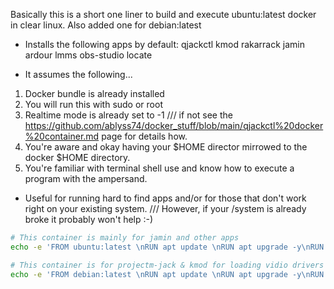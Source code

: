 Basically this is a short one liner to build and execute ubuntu:latest docker in clear linux.
Also added one for debian:latest

 - Installs the following apps by default: qjackctl kmod rakarrack jamin ardour lmms obs-studio locate 

- It assumes the following...
 1. Docker bundle is already installed
 2. You will run this with sudo or root
 3. Realtime mode is already set to -1 /// if not see the https://github.com/ablyss74/docker_stuff/blob/main/qjackctl%20docker%20container.md page for details how.
 4. You're aware and okay having your $HOME director mirrowed to the docker $HOME directory.
 5. You're familiar with terminal shell use and know how to execute a program with the ampersand.

- Useful for running hard to find apps and/or for those that don't work right on your existing system. /// However, if your /system is already broke it probably won't help :-)
```bash
# This container is mainly for jamin and other apps
echo -e 'FROM ubuntu:latest \nRUN apt update \nRUN apt upgrade -y\nRUN apt install qjackctl -y\nRUN apt install kmod -y\nRUN apt install rakarrack -y\nRUN apt install jamin -y\nRUN apt install ardour -y\nRUN apt install lmms -y\nRUN apt install obs-studio -y\nRUN apt install locate -y' > /tmp/Dockerfile && docker build -t ubuntu:latest < /tmp/Dockerfile - && modprobe snd-seq && xhost local:${USER} && docker run -it --privileged -v ${HOME}:/root -e JACK_NO_AUDIO_RESERVATION=1  --device /dev/snd -e PULSE_SERVER=unix:${XDG_RUNTIME_DIR}/pulse/native -v ${XDG_RUNTIME_DIR}/pulse/native:${XDG_RUNTIME_DIR}/pulse/native -v /dev/shm:/dev/shm:rw --net=host -e DISPLAY=${DISPLAY} ubuntu:latest
```
```bash
# This container is for projectm-jack & kmod for loading vidio drivers 
echo -e 'FROM debian:latest \nRUN apt update \nRUN apt upgrade -y\nRUN apt install projectm-jack -y\nRUN apt install kmod -y\nRUN apt install projectm-data -y' > /tmp/Dockerfile && docker build -t debian:latest < /tmp/Dockerfile - && xhost local:${USER} && docker run -it --privileged -v ${HOME}:/root -e JACK_NO_AUDIO_RESERVATION=1  --device /dev/snd -e PULSE_SERVER=unix:${XDG_RUNTIME_DIR}/pulse/native -v ${XDG_RUNTIME_DIR}/pulse/native:${XDG_RUNTIME_DIR}/pulse/native -v /dev/shm:/dev/shm:rw --net=host -e DISPLAY=${DISPLAY} debian:latest
```
